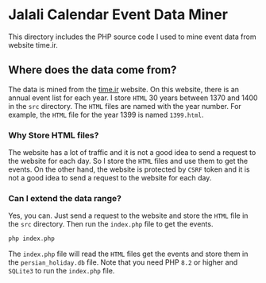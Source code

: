 # Jalali Calendar Event Data Miner
This directory includes the PHP source code I used to mine event data from website time.ir.

## Where does the data come from?
The data is mined from the [time.ir](https://www.time.ir) website. On this website, there is an annual event list for each year. I store `HTML` 30 years between 1370 and 1400 in the `src` directory. The `HTML` files are named with the year number. For example, the `HTML` file for the year 1399 is named `1399.html`.

### Why Store HTML files?
The website has a lot of traffic and it is not a good idea to send a request to the website for each day. So I store the `HTML` files and use them to get the events. On the other hand, the website is protected by `CSRF` token and it is not a good idea to send a request to the website for each day.

### Can I extend the data range?
Yes, you can. Just send a request to the website and store the `HTML` file in the `src` directory. Then run the `index.php` file to get the events.
```php
php index.php
```
The `index.php` file will read the `HTML` files get the events and store them in the `persian_holiday.db` file.
Note that you need PHP `8.2` or higher and `SQLite3` to run the `index.php` file.